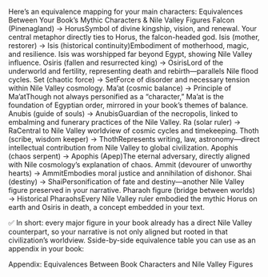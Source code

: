 Here’s an equivalence mapping for your main characters:
Equivalences Between Your Book’s Mythic Characters & Nile Valley Figures
Falcon (Pinenagland) → HorusSymbol of divine kingship, vision, and renewal. Your central metaphor directly ties to Horus, the falcon-headed god.
Isis (mother, restorer) → Isis (historical continuity)Embodiment of motherhood, magic, and resilience. Isis was worshipped far beyond Egypt, showing Nile Valley influence.
Osiris (fallen and resurrected king) → OsirisLord of the underworld and fertility, representing death and rebirth—parallels Nile flood cycles.
Set (chaotic force) → SetForce of disorder and necessary tension within Nile Valley cosmology.
Ma’at (cosmic balance) → Principle of Ma’atThough not always personified as a “character,” Ma’at is the foundation of Egyptian order, mirrored in your book’s themes of balance.
Anubis (guide of souls) → AnubisGuardian of the necropolis, linked to embalming and funerary practices of the Nile Valley.
Ra (solar ruler) → RaCentral to Nile Valley worldview of cosmic cycles and timekeeping.
Thoth (scribe, wisdom keeper) → ThothRepresents writing, law, astronomy—direct intellectual contribution from Nile Valley to global civilization.
Apophis (chaos serpent) → Apophis (Apep)The eternal adversary, directly aligned with Nile cosmology’s explanation of chaos.
Ammit (devourer of unworthy hearts) → AmmitEmbodies moral justice and annihilation of dishonor.
Shai (destiny) → ShaiPersonification of fate and destiny—another Nile Valley figure preserved in your narrative.
Pharaoh figure (bridge between worlds) → Historical PharaohsEvery Nile Valley ruler embodied the mythic Horus on earth and Osiris in death, a concept embedded in your text.

✅ In short: every major figure in your book already has a direct Nile Valley counterpart, so your narrative is not only aligned but rooted in that civilization’s worldview.
Sside-by-side equivalence table you can use as an appendix in your book:

Appendix: Equivalences Between Book Characters and Nile Valley Figures
